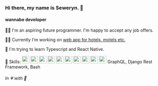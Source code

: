 ### Hi there, my name is Seweryn. 👋
#### wannabe developer
🧏‍♂️ I'm an aspiring future programmer. I'm happy to accept any job offers.

🧑‍💻 Currently I'm working on [web app for hotels, motels etc.](https://github.com/SewerynPiorkowski/SHotel)

📖 I'm trying to learn Typescript and React Native.

💪 Skills: 
<img src='https://raw.githubusercontent.com/konpa/devicon/master/icons/python/python-original.svg' height='24' /> 
<img src='https://raw.githubusercontent.com/konpa/devicon/master/icons/django/django-original.svg' height='24' /> 
<img src='https://raw.githubusercontent.com/konpa/devicon/master/icons/javascript/javascript-original.svg' height='24' /> 
<img src='https://raw.githubusercontent.com/konpa/devicon/master/icons/react/react-original.svg' height='24' /> 
<img src='https://raw.githubusercontent.com/konpa/devicon/master/icons/git/git-original.svg' height='24' /> 
<img src='https://raw.githubusercontent.com/konpa/devicon/master/icons/docker/docker-original.svg' height='24' /> 
<img src='https://raw.githubusercontent.com/konpa/devicon/master/icons/html5/html5-original.svg' height='24' /> 
<img src='https://raw.githubusercontent.com/konpa/devicon/master/icons/sass/sass-original.svg' height='24' />
<img src='https://raw.githubusercontent.com/konpa/devicon/master/icons/redux/redux-original.svg' height='24' />
<img src='https://raw.githubusercontent.com/konpa/devicon/master/icons/bootstrap/bootstrap-plain.svg' height='24' /> GraphQL, Django Rest Framework, Bash

###### In 💗 with 

